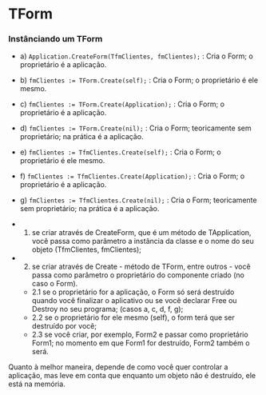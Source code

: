 # TForm

### Instânciando um TForm

- a) `Application.CreateForm(TfmClientes, fmClientes);` : Cria o Form; o proprietário é a aplicação.
- b) `fmClientes := TForm.Create(self);` : Cria o Form; o proprietário é ele mesmo.
- c) `fmClientes := TForm.Create(Application);` : Cria o Form; o proprietário é a aplicação.
- d) `fmClientes := TForm.Create(nil);` : Cria o Form; teoricamente sem proprietário; na prática é a aplicação.
- e) `fmClientes := TfmClientes.Create(self);` : Cria o Form; o proprietário é ele mesmo.
- f) `fmClientes := TfmClientes.Create(Application);` : Cria o Form; o proprietário é a aplicação.
- g) `fmClientes := TfmClientes.Create(nil);` : Cria o Form; teoricamente sem proprietário; na prática é a aplicação.

- 1. se criar através de CreateForm, que é um método de TApplication, você passa como parâmetro a instância da classe e o nome do seu objeto (TfmClientes, fmClientes);
- 2. se criar através de Create - método de TForm, entre outros - você passa como parâmetro o proprietário do componente criado (no caso o Form).
  - 2.1 se o proprietário for a aplicação, o Form só será destruído quando você finalizar o aplicativo ou se você declarar Free ou Destroy no seu programa; (casos a, c, d, f, g);
  - 2.2 se o proprietário for ele mesmo (self), o form terá que ser destruído por você;
  - 2.3 se você criar, por exemplo, Form2 e passar como proprietário Form1; no momento em que Form1 for destruído, Form2 também o será.

Quanto à melhor maneira, depende de como você quer controlar a aplicação, mas leve em conta que enquanto um objeto não é destruído, ele está na memória.
